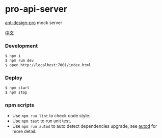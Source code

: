 # pro-api-server


[ant-design-pro](https://github.com/ant-design/ant-design-pro/) mock server 
          
[中文](./README.zh-CN.md)
### Development

```bash
$ npm i
$ npm run dev
$ open http://localhost:7001/index.html
```

### Deploy

```bash
$ npm start
$ npm stop
```

### npm scripts

- Use `npm run lint` to check code style.
- Use `npm test` to run unit test.
- Use `npm run autod` to auto detect dependencies upgrade, see [autod](https://www.npmjs.com/package/autod) for more detail.


[egg]: https://eggjs.org